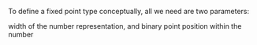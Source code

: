 To define a fixed point type conceptually, all we need are two parameters:

width of the number representation, and
binary point position within the number

